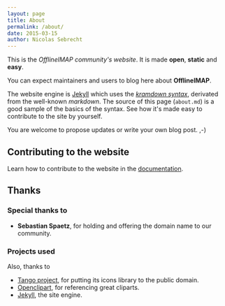 ```yaml
---
layout: page
title: About
permalink: /about/
date: 2015-03-15
author: Nicolas Sebrecht
---
```


This is the *OfflineIMAP community's website*. It is made **open**, **static** and **easy**.

You can expect maintainers and users to blog here about **OfflineIMAP**.

The website engine is [Jekyll][jekyll] which uses the *[kramdown syntax][kramdown]*, derivated from the well-known *markdown*.  The source of this page (`about.md`) is a good sample of the basics of the syntax. See how it's made easy to contribute to the site by yourself.

You are welcome to propose updates or write your own blog post. ,-)


## Contributing to the website

Learn how to contribute to the website in the [documentation](/documentation.html#updating-website).

## Thanks

### Special thanks to

* **Sebastian Spaetz**, for holding and offering the domain name to our community.

### Projects used

Also, thanks to

* [Tango project](http://tango.freedesktop.org), for putting its icons library to the public domain.
* [Openclipart](https://openclipart.org), for referencing great cliparts.
* [Jekyll][jekyll], the site engine.


[jekyll]:      http://jekyllrb.com
[kramdown]:    http://kramdown.gettalong.org/syntax.html

<!--
vim: ts=2 expandtab :
-->
